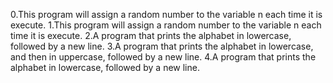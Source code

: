 0.This program will assign a random number to the variable n each time it is execute.
1.This program will assign a random number to the variable n each time it is execute.
2.A program that prints the alphabet in lowercase, followed by a new line.
3.A program that prints the alphabet in lowercase, and then in uppercase, followed by a new line.
4.A program that prints the alphabet in lowercase, followed by a new line.

